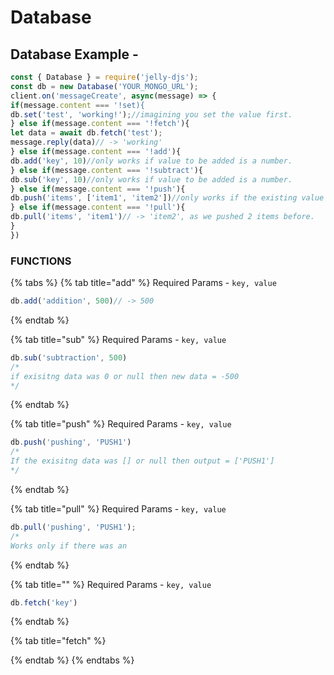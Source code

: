 # Database

##                                      Database Example -

```javascript
const { Database } = require('jelly-djs');
const db = new Database('YOUR_MONGO_URL');
client.on('messageCreate', async(message) => {
if(message.content === '!set){
db.set('test', 'working!');//imagining you set the value first.
} else if(message.content === '!fetch'){
let data = await db.fetch('test');
message.reply(data)// -> 'working'
} else if(message.content === '!add'){
db.add('key', 10)//only works if value to be added is a number.
} else if(message.content === '!subtract'){
db.sub('key', 10)//only works if value to be added is a number.
} else if(message.content === '!push'){
db.push('items', ['item1', 'item2'])//only works if the existing value is an array or null.
} else if(message.content === '!pull'){
db.pull('items', 'item1')// -> 'item2', as we pushed 2 items before.
}
})
```

###                                                          FUNCTIONS

{% tabs %}
{% tab title="add" %}
Required Params - `key, value`

```javascript
db.add('addition', 500)// -> 500
```
{% endtab %}

{% tab title="sub" %}
Required Params - `key, value`

```javascript
db.sub('subtraction', 500)
/*
if exisitng data was 0 or null then new data = -500
*/

```
{% endtab %}

{% tab title="push" %}
Required Params - `key, value`

```javascript
db.push('pushing', 'PUSH1')
/*
If the exisitng data was [] or null then output = ['PUSH1']
*/

```
{% endtab %}

{% tab title="pull" %}
Required Params - `key, value`

```javascript
db.pull('pushing', 'PUSH1');
/*
Works only if there was an 
```
{% endtab %}

{% tab title="" %}
Required Params - `key, value`

```javascript
db.fetch('key')
```
{% endtab %}

{% tab title="fetch" %}

{% endtab %}
{% endtabs %}

